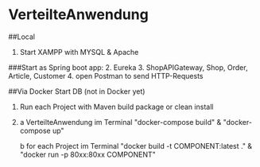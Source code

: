 # VerteilteAnwendung


##Local 
1. Start XAMPP with MYSQL & Apache

###Start as Spring boot app: 
2. Eureka 
3. ShopAPIGateway, Shop, Order, Article, Customer
4. open Postman to send HTTP-Requests 

##Via Docker 
Start DB (not in Docker yet)
1. Run each Project with Maven build package or clean install 

2. a VerteilteAnwendung im Terminal "docker-compose build" & "docker-compose up" 

   b for each Project im Terminal "docker build -t COMPONENT:latest ." & "docker run -p 80xx:80xx COMPONENT" 

